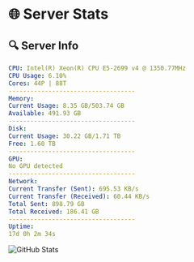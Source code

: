 # 🌐 Server Stats
## 🔍 Server Info
```yaml
CPU: Intel(R) Xeon(R) CPU E5-2699 v4 @ 1350.77MHz
CPU Usage: 6.10%
Cores: 44P | 88T
-----------------------------------
Memory:
Current Usage: 8.35 GB/503.74 GB
Available: 491.93 GB
-----------------------------------
Disk:
Current Usage: 30.22 GB/1.71 TB
Free: 1.60 TB
-----------------------------------
GPU:
No GPU detected
-----------------------------------
Network:
Current Transfer (Sent): 695.53 KB/s
Current Transfer (Received): 60.44 KB/s
Total Sent: 898.79 GB
Total Received: 186.41 GB
-----------------------------------
Uptime:
17d 0h 2m 34s
```
![GitHub Stats](https://img.shields.io/badge/Updated-2025-05-06_17:11:22-blue)